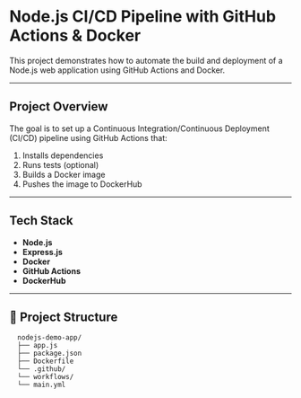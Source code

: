 # Node.js CI/CD Pipeline with GitHub Actions & Docker

This project demonstrates how to automate the build and deployment of a Node.js web application using GitHub Actions and Docker.

---

## Project Overview

The goal is to set up a Continuous Integration/Continuous Deployment (CI/CD) pipeline using GitHub Actions that:

1. Installs dependencies
2. Runs tests (optional)
3. Builds a Docker image
4. Pushes the image to DockerHub

---

## Tech Stack

- **Node.js**
- **Express.js**
- **Docker**
- **GitHub Actions**
- **DockerHub**

---

## 📁 Project Structure

      nodejs-demo-app/
      ├── app.js
      ├── package.json
      ├── Dockerfile
      └── .github/
      └── workflows/
      └── main.yml

